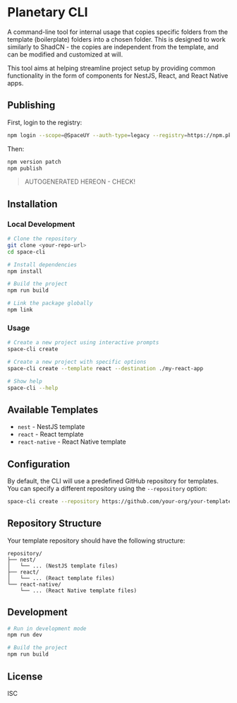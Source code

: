 # Planetary CLI

A command-line tool for internal usage that copies specific folders from the template (boilerplate) folders into a chosen folder. This is designed to work similarly to ShadCN - the copies are independent from the template, and can be modified and customized at will.

This tool aims at helping streamline project setup by providing common functionality in the form of components for NestJS, React, and React Native apps.

## Publishing

First, login to the registry:

```bash
npm login --scope=@SpaceUY --auth-type=legacy --registry=https://npm.pkg.github.com
```

Then:

```bash
npm version patch
npm publish
```

> AUTOGENERATED HEREON - CHECK!

## Installation

### Local Development

```bash
# Clone the repository
git clone <your-repo-url>
cd space-cli

# Install dependencies
npm install

# Build the project
npm run build

# Link the package globally
npm link
```

### Usage

```bash
# Create a new project using interactive prompts
space-cli create

# Create a new project with specific options
space-cli create --template react --destination ./my-react-app

# Show help
space-cli --help
```

## Available Templates

- `nest` - NestJS template
- `react` - React template
- `react-native` - React Native template

## Configuration

By default, the CLI will use a predefined GitHub repository for templates. You can specify a different repository using the `--repository` option:

```bash
space-cli create --repository https://github.com/your-org/your-templates-repo
```

## Repository Structure

Your template repository should have the following structure:

```
repository/
├── nest/
│   └── ... (NestJS template files)
├── react/
│   └── ... (React template files)
└── react-native/
    └── ... (React Native template files)
```

## Development

```bash
# Run in development mode
npm run dev

# Build the project
npm run build
```

## License

ISC
